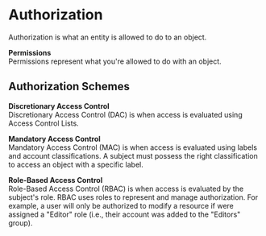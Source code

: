 # Authorization 
Authorization is what an entity is allowed to do to an object. 

**Permissions**  
Permissions represent what you're allowed to do with an object. 

## Authorization Schemes
**Discretionary Access Control**  
Discretionary Access Control (DAC) is when access is evaluated using Access Control Lists. 

**Mandatory Access Control**  
Mandatory Access Control (MAC) is when access is evaluated using labels and account classifications. A subject must possess the right classification to access an object with a specific label. 

**Role-Based Access Control**  
Role-Based Access Control (RBAC) is when access is evaluated by the subject's role. RBAC uses roles to represent and manage authorization. For example, a user will only be authorized to modify a resource if were assigned a "Editor" role (i.e., their account was added to the "Editors" group).

